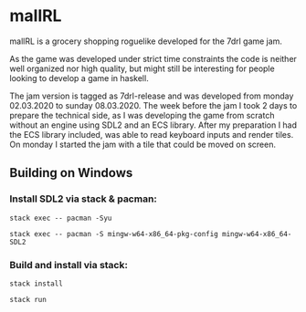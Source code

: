 # mallRL

mallRL is a grocery shopping roguelike developed for the 7drl game jam.

As the game was developed under strict time constraints the code is neither well organized nor high quality, but might still be interesting for people looking to develop a game in haskell.

The jam version is tagged as 7drl-release and was developed from monday 02.03.2020 to sunday 08.03.2020. The week before the jam I took 2 days to prepare the technical side, as I was developing the game from scratch without an engine using SDL2 and an ECS library. After my preparation I had the ECS library included, was able to read keyboard inputs and render tiles. On monday I started the jam with a tile that could be moved on screen.

## Building on Windows
### Install SDL2 via stack & pacman:

```stack exec -- pacman -Syu```

```stack exec -- pacman -S mingw-w64-x86_64-pkg-config mingw-w64-x86_64-SDL2```

### Build and install via stack:

```stack install```

```stack run```
